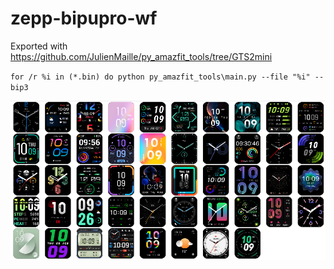 # zepp-bipupro-wf
Exported with https://github.com/JulienMaille/py_amazfit_tools/tree/GTS2mini

`for /r %i in (*.bin) do python py_amazfit_tools\main.py --file "%i" --bip3`

![](./thumbnails.png)
